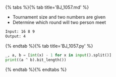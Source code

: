 {% tabs %}{% tab title='BJ_1057.md' %}

* Tournament size and two numbers are given
* Determine which round will two person meet

```txt
Input: 16 8 9
Output: 4
```

{% endtab %}{% tab title='BJ_1057.py' %}

```py
_, a, b = [int(x) - 1 for x in input().split()]
print((a ^ b).bit_length())
```

{% endtab %}{% endtabs %}
